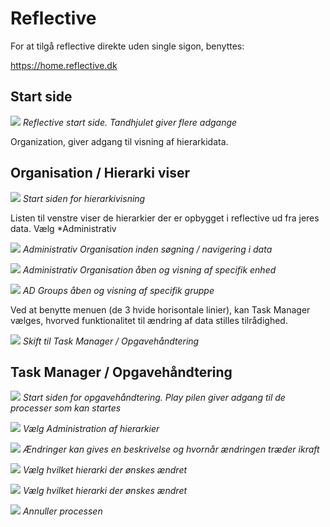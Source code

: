 # Reflective

For at tilgå reflective direkte uden single sigon, benyttes:

https://home.reflective.dk

## Start side

![](./landing.png)
*Reflective start side. Tandhjulet giver flere adgange*

Organization, giver adgang til visning af hierarkidata.

## Organisation / Hierarki viser

![](./hier1.png)
*Start siden for hierarkivisning*

Listen til venstre viser de hierarkier der er opbygget i reflective ud fra jeres
data. Vælg *Administrativ

![](./hier2.png)
*Administrativ Organisation inden søgning / navigering i data*

![](./hier3.png)
*Administrativ Organisation åben og visning af specifik enhed*

![](./hier4.png)
*AD Groups åben og visning af specifik gruppe*

Ved at benytte menuen (de 3 hvide horisontale linier), kan Task Manager vælges,
hvorved funktionalitet til ændring af data stilles tilrådighed.

![](./app-menu.png)
*Skift til Task Manager / Opgavehåndtering*

## Task Manager / Opgavehåndtering

![](./task-arrow.png)
*Start siden for opgavehåndtering. Play pilen giver adgang til de processer som kan startes*

![](./task-unit-admin.png)
*Vælg Administration af hierarkier*

![](./task-valid-time.png)
*Ændringer kan gives en beskrivelse og hvornår ændringen træder ikraft*

![](./task-hier.png)
*Vælg hvilket hierarki der ønskes ændret*

![](./task-details.png)
*Vælg hvilket hierarki der ønskes ændret*

![](./task-annuller.png)
*Annuller processen*


